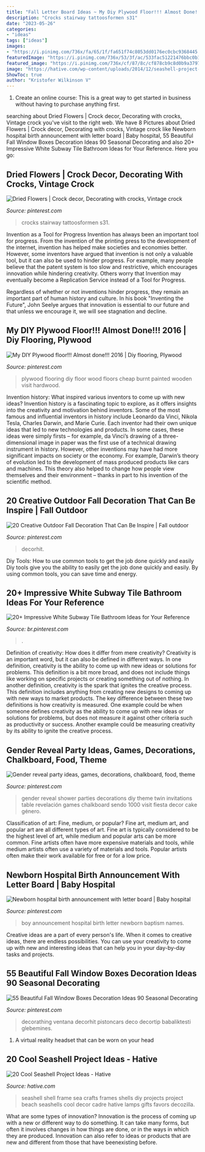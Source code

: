 ```yaml
---
title: "Fall Letter Board Ideas ~ My Diy Plywood Floor!!! Almost Done!!! 2016"
description: "Crocks stairway tattoosformen s31"
date: "2023-05-26"
categories:
- "ideas"
tags: ["ideas"]
images:
- "https://i.pinimg.com/736x/fa/65/1f/fa651f74c8053dd0176ec0cbc9368445.jpg"
featuredImage: "https://i.pinimg.com/736x/53/3f/ac/533fac51221476bbc0b1cd9a9772fa46.jpg"
featured_image: "https://i.pinimg.com/736x/cf/87/8c/cf878cb9c8d0b9a37973007bba17f8a2--plywood-floors-flooring.jpg"
image: "https://hative.com/wp-content/uploads/2014/12/seashell-project-ideas/11-sea-shell-photo-frame.jpg"
ShowToc: true
author: "Kristofer Wilkinson V"
---
```



1. Create an online course: This is a great way to get started in business without having to purchase anything first.

	

		
searching about Dried Flowers | Crock decor, Decorating with crocks, Vintage crock you've visit to the right web. We have 8 Pictures about Dried Flowers | Crock decor, Decorating with crocks, Vintage crock like Newborn hospital birth announcement with letter board | Baby hospital, 55 Beautiful Fall Window Boxes Decoration Ideas 90 Seasonal Decorating and also 20+ Impressive White Subway Tile Bathroom Ideas for Your Reference. Here you go:
		
    
## Dried Flowers | Crock Decor, Decorating With Crocks, Vintage Crock

<img loading=lazy src="https://i.pinimg.com/736x/b4/e6/b1/b4e6b104cf7d5b1e1efa6d4a9240a269.jpg" onerror="this.onerror=null;this.src='https://tse2.mm.bing.net/th?id=OIP.QOKsv8_eueo2H0WWOIY14QHaJ4&amp;pid=15.1';" alt="Dried Flowers | Crock decor, Decorating with crocks, Vintage crock">

_Source: pinterest.com_

>crocks stairway tattoosformen s31. 

	

Invention as a Tool for Progress
Invention has always been an important tool for progress. From the invention of the printing press to the development of the internet, invention has helped make societies and economies better. 
However, some inventors have argued that invention is not only a valuable tool, but it can also be used to hinder progress. For example, many people believe that the patent system is too slow and restrictive, which encourages innovation while hindering creativity. Others worry that Invention may eventually become a Replication Service instead of a Tool for Progress.

Regardless of whether or not inventions hinder progress, they remain an important part of human history and culture. In his book "Inventing the Future", John Seelye argues that innovation is essential to our future and that unless we encourage it, we will see stagnation and decline.

    
## My DIY Plywood Floor!!! Almost Done!!! 2016 | Diy Flooring, Plywood

<img loading=lazy src="https://i.pinimg.com/736x/cf/87/8c/cf878cb9c8d0b9a37973007bba17f8a2--plywood-floors-flooring.jpg" onerror="this.onerror=null;this.src='https://tse1.mm.bing.net/th?id=OIP.3kJxxZa6xi4xC4MsJRgBpAHaJ3&amp;pid=15.1';" alt="My DIY Plywood floor!!! Almost done!!! 2016 | Diy flooring, Plywood">

_Source: pinterest.com_

>plywood flooring diy floor wood floors cheap burnt painted wooden visit hardwood. 

	

Invention history: What inspired various inventors to come up with new ideas?
Invention history is a fascinating topic to explore, as it offers insights into the creativity and motivation behind inventors. Some of the most famous and influential inventors in history include Leonardo da Vinci, Nikola Tesla, Charles Darwin, and Marie Curie. Each inventor had their own unique ideas that led to new technologies and products. In some cases, these ideas were simply firsts – for example, da Vinci’s drawing of a three-dimensional image in paper was the first use of a technical drawing instrument in history. However, other inventions may have had more significant impacts on society or the economy. For example, Darwin’s theory of evolution led to the development of mass produced products like cars and machines. This theory also helped to change how people view themselves and their environment – thanks in part to his invention of the scientific method.

    
## 20 Creative Outdoor Fall Decoration That Can Be Inspire | Fall Outdoor

<img loading=lazy src="https://i.pinimg.com/736x/78/02/0a/78020a78e97395a28bf617504dc0eac6.jpg" onerror="this.onerror=null;this.src='https://tse4.mm.bing.net/th?id=OIP.BfFsduPLC7pV1jFd7JZmAQHaLF&amp;pid=15.1';" alt="20 Creative Outdoor Fall Decoration That Can Be Inspire | Fall outdoor">

_Source: pinterest.com_

>decorhit. 

	

Diy Tools: How to use common tools to get the job done quickly and easily
Diy tools give you the ability to easily get the job done quickly and easily. By using common tools, you can save time and energy.

    
## 20+ Impressive White Subway Tile Bathroom Ideas For Your Reference

<img loading=lazy src="https://i.pinimg.com/736x/05/49/5a/05495a5e7e094c4f87cd0833d81e8e20.jpg" onerror="this.onerror=null;this.src='https://tse4.mm.bing.net/th?id=OIP.WhBZDacmWjdQFAu6coFNMgHaLE&amp;pid=15.1';" alt="20+ Impressive White Subway Tile Bathroom Ideas for Your Reference">

_Source: br.pinterest.com_

>. 

	

Definition of creativity: How does it differ from mere creativity?
Creativity is an important word, but it can also be defined in different ways. In one definition, creativity is the ability to come up with new ideas or solutions for problems. This definition is a bit more broad, and does not include things like working on specific projects or creating something out of nothing. In another definition, creativity is the spark that ignites the creative process. This definition includes anything from creating new designs to coming up with new ways to market products. The key difference between these two definitions is how creativity is measured. One example could be when someone defines creativity as the ability to come up with new ideas or solutions for problems, but does not measure it against other criteria such as productivity or success. Another example could be measuring creativity by its ability to ignite the creative process.

    
## Gender Reveal Party Ideas, Games, Decorations, Chalkboard, Food, Theme

<img loading=lazy src="https://i.pinimg.com/736x/fa/65/1f/fa651f74c8053dd0176ec0cbc9368445.jpg" onerror="this.onerror=null;this.src='https://tse4.mm.bing.net/th?id=OIP.fHbNkb_UxeBxJTXgfptAlgHaJ3&amp;pid=15.1';" alt="Gender reveal party ideas, games, decorations, chalkboard, food, theme">

_Source: pinterest.com_

>gender reveal shower parties decorations diy theme twin invitations table revelación games chalkboard sendo 1000 visit fiesta decor cake género. 

	

Classification of art: Fine, medium, or popular?
Fine art, medium art, and popular art are all different types of art. Fine art is typically considered to be the highest level of art, while medium and popular arts can be more common. Fine artists often have more expensive materials and tools, while medium artists often use a variety of materials and tools. Popular artists often make their work available for free or for a low price.

    
## Newborn Hospital Birth Announcement With Letter Board | Baby Hospital

<img loading=lazy src="https://i.pinimg.com/736x/53/3f/ac/533fac51221476bbc0b1cd9a9772fa46.jpg" onerror="this.onerror=null;this.src='https://tse3.mm.bing.net/th?id=OIP.4-VlIKsdED1j_MwQJOGW1wHaKd&amp;pid=15.1';" alt="Newborn hospital birth announcement with letter board | Baby hospital">

_Source: pinterest.com_

>boy announcement hospital birth letter newborn baptism names. 

	

Creative ideas are a part of every person's life. When it comes to creative ideas, there are endless possibilities. You can use your creativity to come up with new and interesting ideas that can help you in your day-by-day tasks and projects. 

    
## 55 Beautiful Fall Window Boxes Decoration Ideas 90 Seasonal Decorating

<img loading=lazy src="https://i.pinimg.com/736x/ea/ee/37/eaee37c58a8e8310f718cd207c6a01c1.jpg" onerror="this.onerror=null;this.src='https://tse2.mm.bing.net/th?id=OIP.fF8WXZ2qcvuFBEtp7JjoyAHaJ6&amp;pid=15.1';" alt="55 Beautiful Fall Window Boxes Decoration Ideas 90 Seasonal Decorating">

_Source: pinterest.com_

>decorathing ventana decorhit pistoncars deco decortip babaliktesti glebemines. 

	

1. A virtual reality headset that can be worn on your head

    
## 20 Cool Seashell Project Ideas - Hative

<img loading=lazy src="https://hative.com/wp-content/uploads/2014/12/seashell-project-ideas/11-sea-shell-photo-frame.jpg" onerror="this.onerror=null;this.src='https://tse4.mm.bing.net/th?id=OIP.zg4oFNNHPHchdF10OVI2mQHaJ4&amp;pid=15.1';" alt="20 Cool Seashell Project Ideas - Hative">

_Source: hative.com_

>seashell shell frame sea crafts frames shells diy projects project beach seashells cool decor cadre hative lamps gifts favors decozilla. 

	

What are some types of innovation?
Innovation is the process of coming up with a new or different way to do something. It can take many forms, but often it involves changes in how things are done, or in the ways in which they are produced. Innovation can also refer to ideas or products that are new and different from those that have beenexisting before.

